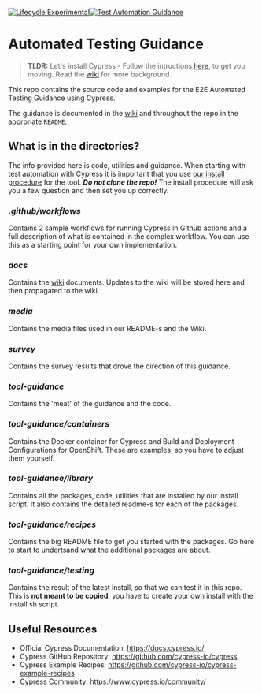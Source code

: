 [![Lifecycle:Experimental](https://img.shields.io/badge/Lifecycle-Experimental-339999)](Redirect-URL)[![Test Automation Guidance](https://img.shields.io/endpoint?url=https://cloud.cypress.io/badge/simple/4c5wm1/main&style=flat&logo=cypress)](https://cloud.cypress.io/projects/4c5wm1/runs)

# Automated Testing Guidance

> **TLDR:** Let's install Cypress - Follow the intructions [here](https://github.com/bcgov/automated-testing/tree/main/tool-guidance#readme), to get you moving. Read the [wiki](https://github.com/bcgov/automated-testing/wiki) for more background.

This repo contains the source code and examples for the E2E Automated Testing Guidance using Cypress.

The guidance is documented in the [wiki](https://github.com/bcgov/automated-testing/wiki) and throughout the repo in the apprpriate `README`.

## What is in the directories?

The info provided here is code, utilities and guidance. When starting with test automation with Cypress it is important that you use [our install procedure](https://github.com/bcgov/automated-testing/tree/main/tool-guidance#readme) for the tool. **_Do not clone the repo!_** The install procedure will ask you a few question and then set you up correctly.

### _.github/workflows_

Contains 2 sample workflows for running Cypress in Github actions and a full description of what is contained in the complex workflow. You can use this as a starting point for your own implementation.

### _docs_

Contains the [wiki](https://github.com/bcgov/automated-testing/wiki) documents. Updates to the wiki will be stored here and then propagated to the wiki.

### _media_

Contains the media files used in our README-s and the Wiki.

### _survey_

Contains the survey results that drove the direction of this guidance.

### _tool-guidance_

Contains the 'meat' of the guidance and the code.

### _tool-guidance/containers_

Contains the Docker container for Cypress and Build and Deployment Configurations for OpenShift. These are examples, so you have to adjust them yourself.

### _tool-guidance/library_

Contains all the packages, code, utilities that are installed by our install script. It also contains the detailed readme-s for each of the packages.

### _tool-guidance/recipes_

Contains the big README file to get you started with the packages. Go here to start to undertsand what the additional packages are about.

### _tool-guidance/testing_

Contains the result of the latest install, so that we can test it in this repo. This is **not meant to be copied**, you have to create your own install with the install.sh script.

## Useful Resources

- Official Cypress Documentation: https://docs.cypress.io/
- Cypress GitHub Repository: https://github.com/cypress-io/cypress
- Cypress Example Recipes: https://github.com/cypress-io/cypress-example-recipes
- Cypress Community: https://www.cypress.io/community/
